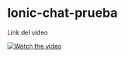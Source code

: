 # Ionic-chat-prueba

Link del video 

[![Watch the video](https://i.imgur.com/vKb2F1B.png)](https://youtu.be/iNNSsQIM0fA)
